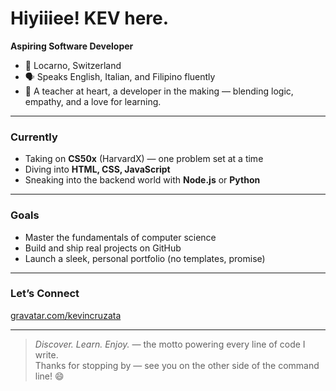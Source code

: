 # Hiyiiiee! KEV here. 

**Aspiring Software Developer**  
- 📍 Locarno, Switzerland
- 🗣️ Speaks English, Italian, and Filipino fluently
- 👑 A teacher at heart, a developer in the making — blending logic, empathy, and a love for learning.

---

### Currently
- Taking on **CS50x** (HarvardX) — one problem set at a time  
- Diving into **HTML, CSS, JavaScript**
- Sneaking into the backend world with **Node.js** or **Python**

---

### Goals
- Master the fundamentals of computer science  
- Build and ship real projects on GitHub  
- Launch a sleek, personal portfolio (no templates, promise)

---

### Let’s Connect
[gravatar.com/kevincruzata](https://gravatar.com/kevincruzata)

---

> *Discover. Learn. Enjoy.* — the motto powering every line of code I write.  
Thanks for stopping by — see you on the other side of the command line! 😄
